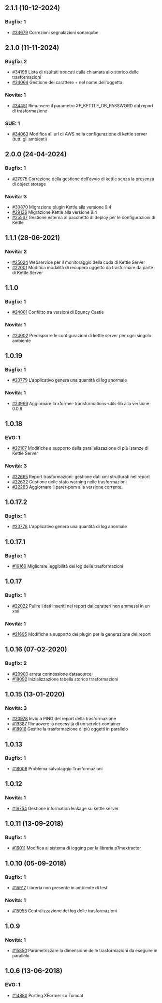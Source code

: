 
## 2.1.1 (10-12-2024)

### Bugfix: 1
- [#34679](https://parermine.regione.emilia-romagna.it/issues/34679) Correzioni segnalazioni sonarqube

## 2.1.0 (11-11-2024)

### Bugfix: 2
- [#34198](https://parermine.regione.emilia-romagna.it/issues/34198) Lista di risultati troncati dalla chiamata allo storico delle trasformazioni
- [#34064](https://parermine.regione.emilia-romagna.it/issues/34064) Gestione del carattere + nel nome dell'oggetto

### Novità: 1
- [#34451](https://parermine.regione.emilia-romagna.it/issues/34451) Rimuovere il parametro XF_KETTLE_DB_PASSWORD dal report di trasformazione

### SUE: 1
- [#34063](https://parermine.regione.emilia-romagna.it/issues/34063) Modifica all'url di AWS nella configurazione di kettle server (tutti gli ambienti)

## 2.0.0 (24-04-2024)

### Bugfix: 1
- [#27975](https://parermine.regione.emilia-romagna.it/issues/27975) Correzione della gestione dell'avvio di kettle senza la presenza di object storage

### Novità: 3
- [#30870](https://parermine.regione.emilia-romagna.it/issues/30870) Migrazione plugin Kettle alla versione 9.4
- [#29136](https://parermine.regione.emilia-romagna.it/issues/29136) Migrazione Kettle alla versione 9.4
- [#25567](https://parermine.regione.emilia-romagna.it/issues/25567) Gestione esterna al pacchetto di deploy per le configurazioni di Kettle

## 1.1.1 (28-06-2021)

### Novità: 2
- [#25024](https://redmine.ente.regione.emr.it/issues/25024) Webservice per il monitoraggio della coda di Kettle Server
- [#22001](https://redmine.ente.regione.emr.it/issues/22001) Modifica modalità di recupero oggetto da trasformare da parte di Kettle Server

## 1.1.0

### Bugfix: 1
- [#24001](https://redmine.ente.regione.emr.it//issues/24001) Confiltto tra versioni di Bouncy Castle

### Novità: 1
- [#24002](https://redmine.ente.regione.emr.it//issues/24002) Predisporre le configurazioni di kettle server per ogni singolo ambiente

## 1.0.19

### Bugfix: 1
- [#23779](https://redmine.ente.regione.emr.it//issues/23779) L'applicativo genera una quantità di log anormale

### Novità: 1
- [#23966](https://redmine.ente.regione.emr.it//issues/23966) Aggiornare la xformer-transformations-utils-lib alla versione 0.0.8

## 1.0.18

### EVO: 1
- [#22107](https://redmine.ente.regione.emr.it//issues/22107) Modifiche a supporto della parallelizzazione di più istanze di Kettle Server

### Novità: 3
- [#22665](https://redmine.ente.regione.emr.it//issues/22665) Report trasformazioni: gestione dati xml strutturati nel report
- [#22632](https://redmine.ente.regione.emr.it//issues/22632) Gestione delle stato warning nelle trasformazioni
- [#22283](https://redmine.ente.regione.emr.it//issues/22283) Aggiornare il parer-pom alla versione corrente.

## 1.0.17.2

### Bugfix: 1
- [#23778](https://redmine.ente.regione.emr.it//issues/23778) L'applicativo genera una quantità di log anormale

## 1.0.17.1

### Bugfix: 1
- [#16169](https://redmine.ente.regione.emr.it//issues/16169) Migliorare leggibilità dei log delle trasformazioni

## 1.0.17

### Bugfix: 1
- [#22022](https://redmine.ente.regione.emr.it//issues/22022) Pulire i dati inseriti nel report dai caratteri non ammessi in un xml

### Novità: 1
- [#21695](https://redmine.ente.regione.emr.it//issues/21695) Modifiche a supporto dei plugin per la generazione del report

## 1.0.16 (07-02-2020)

### Bugfix: 2
- [#20900](https://redmine.ente.regione.emr.it//issues/20900) errata connessione datasource
- [#18092](https://redmine.ente.regione.emr.it//issues/18092) Inizializzazione tabella storico trasformazioni

## 1.0.15 (13-01-2020)

### Novità: 3
- [#20978](https://redmine.ente.regione.emr.it//issues/20978) Invio a PING del report della trasformazione
- [#19387](https://redmine.ente.regione.emr.it//issues/19387) Rimuovere la necessità di un servlet-container
- [#18916](https://redmine.ente.regione.emr.it//issues/18916) Gestire la trasformazione di più oggetti in parallelo

## 1.0.13

### Bugfix: 1
- [#18008](https://redmine.ente.regione.emr.it//issues/18008) Problema salvataggio Trasformazioni

## 1.0.12

### Novità: 1
- [#16754](https://redmine.ente.regione.emr.it//issues/16754) Gestione information leakage su kettle server 

## 1.0.11 (13-09-2018)

### Bugfix: 1
- [#16011](https://redmine.ente.regione.emr.it//issues/16011) Modifica al sistema di logging per la libreria p7mextractor

## 1.0.10 (05-09-2018)

### Bugfix: 1
- [#15917](https://redmine.ente.regione.emr.it//issues/15917) Libreria non presente in ambiente di test

### Novità: 1
- [#15955](https://redmine.ente.regione.emr.it//issues/15955) Centralizzazione dei log delle trasformazioni

## 1.0.9

### Novità: 1
- [#15850](https://redmine.ente.regione.emr.it//issues/15850) Parametrizzare la dimensione delle trasformazioni da eseguire in parallelo

## 1.0.6 (13-06-2018)

### EVO: 1
- [#14880](https://redmine.ente.regione.emr.it//issues/14880) Porting XFormer su Tomcat
